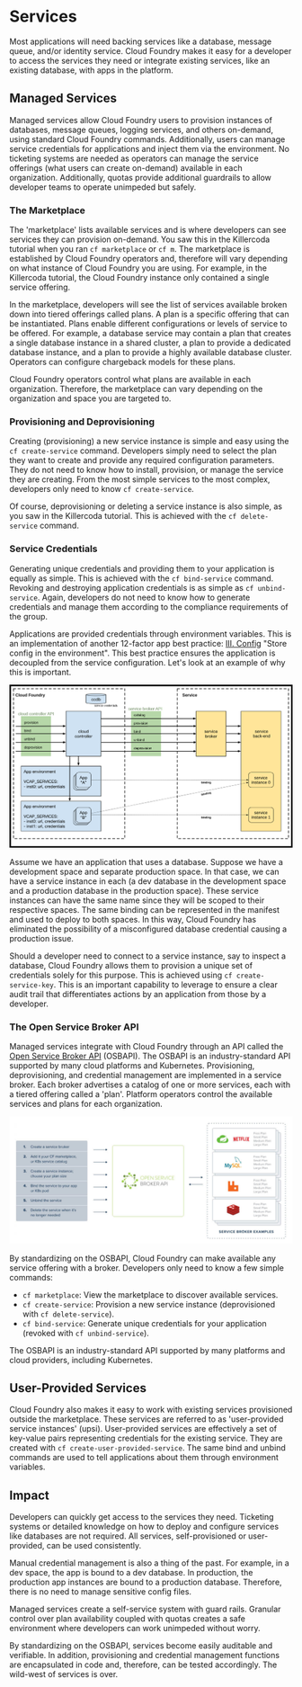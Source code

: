 # Services

Most applications will need backing services like a database, message queue, and/or identity service. Cloud Foundry makes it easy for a developer to access the services they need or integrate existing services, like an existing database, with apps in the platform.

## Managed Services

Managed services allow Cloud Foundry users to provision instances of databases, message queues, logging services, and others on-demand, using standard Cloud Foundry commands. Additionally, users can manage service credentials for applications and inject them via the environment. No ticketing systems are needed as operators can manage the service offerings (what users can create on-demand) available in each organization. Additionally, quotas provide additional guardrails to allow developer teams to operate unimpeded but safely.

### The Marketplace

The 'marketplace' lists available services and is where developers can see services they can provision on-demand. You saw this in the Killercoda tutorial when you ran `cf marketplace` or `cf m`. The marketplace is established by Cloud Foundry operators and, therefore will vary depending on what instance of Cloud Foundry you are using. For example, in the Killercoda tutorial, the Cloud Foundry instance only contained a single service offering.

In the marketplace, developers will see the list of services available broken down into tiered offerings called plans. A plan is a specific offering that can be instantiated. Plans enable different configurations or levels of service to be offered. For example, a database service may contain a plan that creates a single database instance in a shared cluster, a plan to provide a dedicated database instance, and a plan to provide a highly available database cluster. Operators can configure chargeback models for these plans.

Cloud Foundry operators control what plans are available in each organization. Therefore, the marketplace can vary depending on the organization and space you are targeted to. 

### Provisioning and Deprovisioning

Creating (provisioning) a new service instance is simple and easy using the `cf create-service` command. Developers simply need to select the plan they want to create and provide any required configuration parameters. They do not need to know how to install, provision, or manage the service they are creating. From the most simple services to the most complex, developers only need to know `cf create-service`.

Of course, deprovisioning or deleting a service instance is also simple, as you saw in the Killercoda tutorial. This is achieved with the `cf delete-service` command.

### Service Credentials

Generating unique credentials and providing them to your application is equally as simple. This is achieved with the `cf bind-service` command. Revoking and destroying application credentials is as simple as `cf unbind-service`. Again, developers do not need to know how to generate credentials and manage them according to the compliance requirements of the group. 

Applications are provided credentials through environment variables. This is an implementation of another 12-factor app best practice: [III. Config](https://12factor.net/config) "Store config in the environment". This best practice ensures the application is decoupled from the service configuration. Let's look at an example of why this is important.

![Managed Services Image](images/managed-services.png)

Assume we have an application that uses a database. Suppose we have a development space and separate production space. In that case, we can have a service instance in each (a dev database in the development space and a production database in the production space). These service instances can have the same name since they will be scoped to their respective spaces. The same binding can be represented in the manifest and used to deploy to both spaces. In this way, Cloud Foundry has eliminated the possibility of a misconfigured database credential causing a production issue.

Should a developer need to connect to a service instance, say to inspect a database, Cloud Foundry allows them to provision a unique set of credentials solely for this purpose. This is achieved using `cf create-service-key`. This is an important capability to leverage to ensure a clear audit trail that differentiates actions by an application from those by a developer.

### The Open Service Broker API

Managed services integrate with Cloud Foundry through an API called the [Open Service Broker API](https://www.openservicebrokerapi.org/) (OSBAPI). The OSBAPI is an industry-standard API supported by many cloud platforms and Kubernetes. Provisioning, deprovisioning, and credential management are implemented in a service broker. Each broker advertises a catalog of one or more services, each with a tiered offering called a 'plan'. Platform operators control the available services and plans for each organization.

![OSBAPI Image](images/osbapi-graphic.jpeg)

By standardizing on the OSBAPI, Cloud Foundry can make available any service offering with a broker. Developers only need to know a few simple commands:

- `cf marketplace`: View the marketplace to discover available services.
- `cf create-service`: Provision a new service instance (deprovisioned with `cf delete-service`).
- `cf bind-service`: Generate unique credentials for your application (revoked with `cf unbind-service`).

The OSBAPI is an industry-standard API supported by many platforms and cloud providers, including Kubernetes.

## User-Provided Services

Cloud Foundry also makes it easy to work with existing services provisioned outside the marketplace. These services are referred to as 'user-provided service instances' (upsi). User-provided services are effectively a set of key-value pairs representing credentials for the existing service. They are created with `cf create-user-provided-service`. The same bind and unbind commands are used to tell applications about them through environment variables.

## Impact

Developers can quickly get access to the services they need. Ticketing systems or detailed knowledge on how to deploy and configure services like databases are not required. All services, self-provisioned or user-provided, can be used consistently.

Manual credential management is also a thing of the past. For example, in a dev space, the app is bound to a dev database. In production, the production app instances are bound to a production database. Therefore, there is no need to manage sensitive config files.

Managed services create a self-service system with guard rails. Granular control over plan availability coupled with quotas creates a safe environment where developers can work unimpeded without worry.

By standardizing on the OSBAPI, services become easily auditable and verifiable. In addition, provisioning and credential management functions are encapsulated in code and, therefore, can be tested accordingly. The wild-west of services is over.
